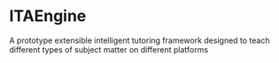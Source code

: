 ITAEngine
=========

A prototype extensible intelligent tutoring framework designed to teach different types of subject matter on different platforms